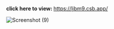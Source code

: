 <strong>click here to view: </strong>https://ljbm9.csb.app/

![Screenshot (9)](https://user-images.githubusercontent.com/74812363/121653678-948e1780-caba-11eb-9fcf-d8f3b44d4d68.png)


